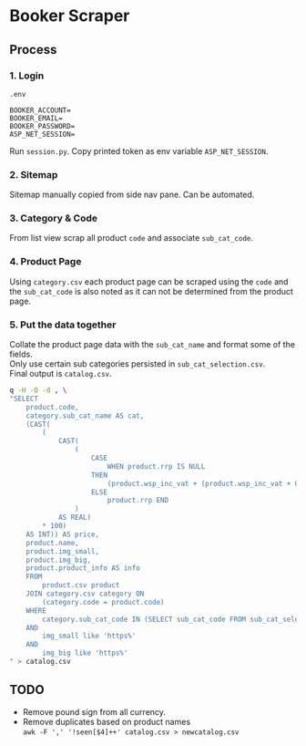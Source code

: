 # Booker Scraper

## Process

### 1. Login

`.env`

```env
BOOKER_ACCOUNT=
BOOKER_EMAIL=
BOOKER_PASSWORD=
ASP_NET_SESSION=
```

Run `session.py`. Copy printed token as env variable `ASP_NET_SESSION`.


### 2. Sitemap

Sitemap manually copied from side nav pane. Can be automated.

### 3. Category & Code

From list view scrap all product `code` and associate `sub_cat_code`.

### 4. Product Page

Using `category.csv` each product page can be scraped using the `code` and the `sub_cat_code` is also noted as it can not be determined from the product page.

### 5. Put the data together

Collate the product page data with the `sub_cat_name` and format some of the fields.  
Only use certain sub categories persisted in `sub_cat_selection.csv`.  
Final output is `catalog.csv`.

```bash
q -H -O -d , \
"SELECT
    product.code,
    category.sub_cat_name AS cat,
    (CAST(
        (
            CAST(
                (
                    CASE
                        WHEN product.rrp IS NULL
                    THEN
                        (product.wsp_inc_vat + (product.wsp_inc_vat + 0.25))
                    ELSE
                        product.rrp END
                )
            AS REAL)
        * 100)
    AS INT)) AS price,
    product.name,
    product.img_small,
    product.img_big,
    product.product_info AS info
    FROM
        product.csv product
    JOIN category.csv category ON
        (category.code = product.code)
    WHERE
        category.sub_cat_code IN (SELECT sub_cat_code FROM sub_cat_selection.csv)
    AND
        img_small like 'https%'
    AND
        img_big like 'https%'
" > catalog.csv
```

## TODO

- Remove pound sign from all currency.
- Remove duplicates based on product names  
`awk -F ',' '!seen[$4]++' catalog.csv > newcatalog.csv`